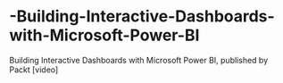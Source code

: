 # -Building-Interactive-Dashboards-with-Microsoft-Power-BI
 Building Interactive Dashboards with Microsoft Power BI, published by Packt [video]
